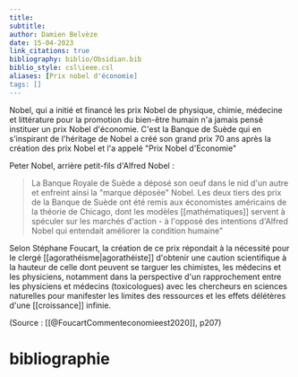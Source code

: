 ```yaml
---
title: 
subtitle:
author: Damien Belvèze
date: 15-04-2023
link_citations: true
bibliography: biblio/Obsidian.bib
biblio_style: csl\ieee.csl
aliases: [Prix nobel d'économie]
tags: []
---
```


Nobel, qui a initié et financé les prix Nobel de physique, chimie, médecine et littérature pour la promotion du bien-être humain n'a jamais pensé instituer un prix Nobel d'économie. 
C'est la Banque de Suède qui en s'inspirant de l'héritage de Nobel a créé son grand prix 70 ans après la création des prix Nobel et l'a appelé "Prix Nobel d'Economie"

Peter Nobel, arrière petit-fils d'Alfred Nobel : 

> La Banque Royale de Suède a déposé son oeuf dans le nid d'un autre et enfreint ainsi la "marque déposée" Nobel. Les deux tiers des prix de la Banque de Suède ont été remis aux économistes américains de la théorie de Chicago, dont les modèles [[mathématiques]] servent à spéculer sur les marchés d'action - à l'opposé des intentions d'Alfred Nobel qui entendait améliorer la condition humaine"

Selon Stéphane Foucart, la création de ce prix répondait à la nécessité pour le clergé [[agorathéisme|agorathéiste]] d'obtenir une caution scientifique à la hauteur de celle dont peuvent se targuer les chimistes, les médecins et les physiciens, notamment dans la perspective d'un rapprochement entre les physiciens et médecins (toxicologues) avec les chercheurs en sciences naturelles pour manifester les limites des ressources et les effets délétères d'une [[croissance]] infinie.

(Source : [[@FoucartCommenteconomieest2020]], p207)



# bibliographie

